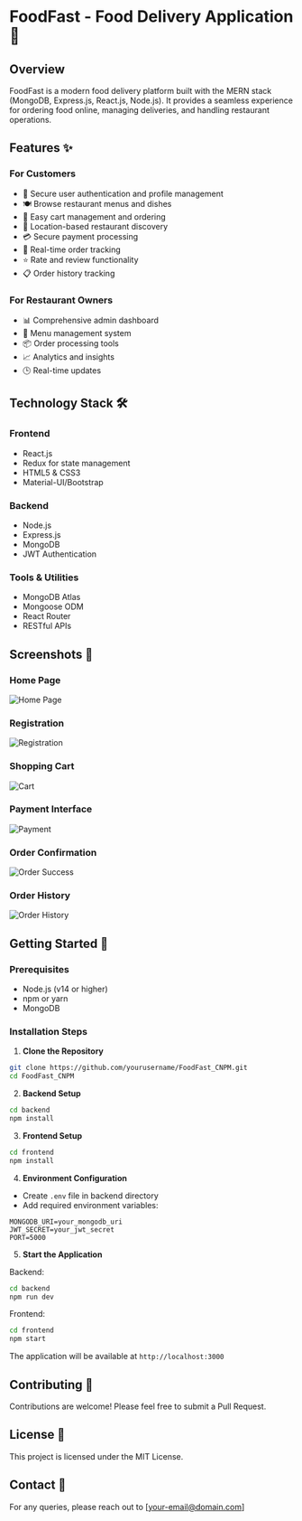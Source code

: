 # FoodFast - Food Delivery Application 🍔

## Overview
FoodFast is a modern food delivery platform built with the MERN stack (MongoDB, Express.js, React.js, Node.js). It provides a seamless experience for ordering food online, managing deliveries, and handling restaurant operations.

## Features ✨

### For Customers
- 🔐 Secure user authentication and profile management
- 🍽️ Browse restaurant menus and dishes
- 🛒 Easy cart management and ordering
- 📍 Location-based restaurant discovery
- 💳 Secure payment processing
- 📱 Real-time order tracking
- ⭐ Rate and review functionality
- 📋 Order history tracking

### For Restaurant Owners
- 📊 Comprehensive admin dashboard
- 🍴 Menu management system
- 📦 Order processing tools
- 📈 Analytics and insights
- 🕒 Real-time updates

## Technology Stack 🛠️

### Frontend
- React.js
- Redux for state management
- HTML5 & CSS3
- Material-UI/Bootstrap

### Backend
- Node.js
- Express.js
- MongoDB
- JWT Authentication

### Tools & Utilities
- MongoDB Atlas
- Mongoose ODM
- React Router
- RESTful APIs

## Screenshots 📸

### Home Page
![Home Page](https://github.com/sushanthreddy009/Food_Delivery_Application/blob/main/Images_Results_Website/image2.jpg)

### Registration
![Registration](https://github.com/sushanthreddy009/Food_Delivery_Application/blob/main/Images_Results_Website/Register_Image.jpg)

### Shopping Cart
![Cart](https://github.com/sushanthreddy009/Food_Delivery_Application/blob/main/Images_Results_Website/image%203.jpg?raw=true)

### Payment Interface
![Payment](https://github.com/sushanthreddy009/Food_Delivery_Application/blob/main/Images_Results_Website/image4.jpg)

### Order Confirmation
![Order Success](https://github.com/sushanthreddy009/Food_Delivery_Application/blob/main/Images_Results_Website/image5.jpg)

### Order History
![Order History](https://github.com/sushanthreddy009/Food_Delivery_Application/blob/main/Images_Results_Website/image8.jpg)

## Getting Started 🚀

### Prerequisites
- Node.js (v14 or higher)
- npm or yarn
- MongoDB

### Installation Steps

1. **Clone the Repository**
```bash
git clone https://github.com/yourusername/FoodFast_CNPM.git
cd FoodFast_CNPM
```

2. **Backend Setup**
```bash
cd backend
npm install
```

3. **Frontend Setup**
```bash
cd frontend
npm install
```

4. **Environment Configuration**
- Create `.env` file in backend directory
- Add required environment variables:
```env
MONGODB_URI=your_mongodb_uri
JWT_SECRET=your_jwt_secret
PORT=5000
```

5. **Start the Application**

Backend:
```bash
cd backend
npm run dev
```

Frontend:
```bash
cd frontend
npm start
```

The application will be available at `http://localhost:3000`

## Contributing 🤝
Contributions are welcome! Please feel free to submit a Pull Request.

## License 📝
This project is licensed under the MIT License.

## Contact 📧
For any queries, please reach out to [your-email@domain.com]